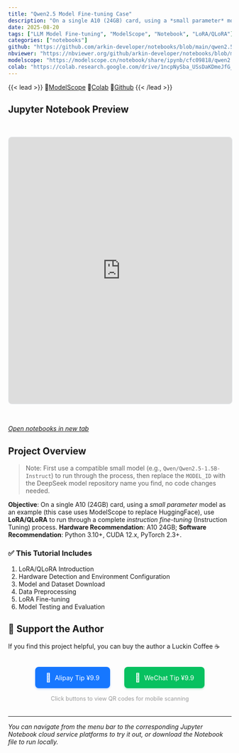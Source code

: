 ```yaml
---
title: "Qwen2.5 Model Fine-tuning Case"
description: "On a single A10 (24GB) card, using a *small parameter* model as an example (this case uses ModelScope to replace HuggingFace), use **LoRA/QLoRA** to run through a complete *instruction fine-tuning* (Instruction Tuning) process."
date: 2025-08-20
tags: ["LLM Model Fine-tuning", "ModelScope", "Notebook", "LoRA/QLoRA"]
categories: ["notebooks"]
github: "https://github.com/arkin-developer/notebooks/blob/main/qwen2.5-fine-tuning/qwen2.5-fine-tuning.ipynb"
nbviewer: "https://nbviewer.org/github/arkin-developer/notebooks/blob/main/qwen2.5-fine-tuning/qwen2.5-fine-tuning.ipynb"
modelscope: "https://modelscope.cn/notebook/share/ipynb/cfc09818/qwen2.5-fine-tuning.ipynb"
colab: "https://colab.research.google.com/drive/1ncpNySba_USsDaKDmeJfG_WLBHBxIx9R?usp=sharing"
---
```


{{< lead >}}
🚀[ModelScope](https://modelscope.cn/notebook/share/ipynb/cfc09818/qwen2.5-fine-tuning.ipynb) 🚀[Colab](https://colab.research.google.com/drive/1ncpNySba_USsDaKDmeJfG_WLBHBxIx9R?usp=sharing) 🚀[Github](https://github.com/arkin-developer/notebooks/blob/main/qwen2.5-fine-tuning/qwen2.5-fine-tuning.ipynb)
{{< /lead >}}


## Jupyter Notebook Preview
<iframe 
  src="https://modelscope.cn/notebook/share/ipynb/cfc09818/qwen2.5-fine-tuning.ipynb"
  width="100%"
  height="600px"
  frameborder="0"
  style="border: 1px solid #e9ecef; border-radius: 8px; margin: 2rem 0;"
  allowfullscreen>
</iframe>

[*Open notebooks in new tab*](https://modelscope.cn/notebook/share/ipynb/cfc09818/qwen2.5-fine-tuning.ipynb)

## Project Overview

> Note: First use a compatible small model (e.g., `Qwen/Qwen2.5-1.5B-Instruct`) to run through the process, then replace the `MODEL_ID` with the DeepSeek model repository name you find, no code changes needed.

**Objective**: On a single A10 (24GB) card, using a *small parameter* model as an example (this case uses ModelScope to replace HuggingFace), use **LoRA/QLoRA** to run through a complete *instruction fine-tuning* (Instruction Tuning) process.
**Hardware Recommendation**: A10 24GB;
**Software Recommendation**: Python 3.10+, CUDA 12.x, PyTorch 2.3+.

### ✅ This Tutorial Includes

1. LoRA/QLoRA Introduction
2. Hardware Detection and Environment Configuration
3. Model and Dataset Download
4. Data Preprocessing
5. LoRA Fine-tuning
6. Model Testing and Evaluation

## 🙏 Support the Author

If you find this project helpful, you can buy the author a Luckin Coffee ☕️

<div style="text-align: center; margin: 2rem 0;">
  <!-- <img src="/img/reward.jpg" alt="Reward QR Code" style="width: 100%; max-width: 400px; border-radius: 8px; box-shadow: 0 4px 8px rgba(0,0,0,0.1);">
  <p style="margin-top: 1rem; color: #666; font-size: 0.9rem;">Scan to support the author</p> -->
  
  <!-- Mobile-friendly payment links -->
  <div style="display: flex; justify-content: center; gap: 2rem; margin-top: 1.5rem; flex-wrap: wrap;">
    <a href="https://arkin-developer.github.io/blog/img/zhifubao-reward.jpg" target="_blank" rel="noopener" style="display: flex; align-items: center; gap: 0.5rem; padding: 0.75rem 1.5rem; background: #1677ff; color: white; text-decoration: none; border-radius: 8px; font-size: 0.9rem; transition: all 0.3s ease; box-shadow: 0 2px 4px rgba(22,119,255,0.3);">
      <span style="font-size: 1.2rem;">🩵</span>
      <span>Alipay Tip ¥9.9</span>
    </a>
    <a href="https://arkin-developer.github.io/blog/img/wechat-reward.png" target="_blank" rel="noopener" style="display: flex; align-items: center; gap: 0.5rem; padding: 0.75rem 1.5rem; background: #07c160; color: white; text-decoration: none; border-radius: 8px; font-size: 0.9rem; transition: all 0.3s ease; box-shadow: 0 2px 4px rgba(7,193,96,0.3);">
      <span style="font-size: 1.2rem;">💚</span>
      <span>WeChat Tip ¥9.9</span>
    </a>
  </div>
  
  <p style="margin-top: 1rem; color: #999; font-size: 0.8rem;">Click buttons to view QR codes for mobile scanning</p>
</div>


---

*You can navigate from the menu bar to the corresponding Jupyter Notebook cloud service platforms to try it out, or download the Notebook file to run locally.*